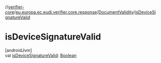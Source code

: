 //[verifier-core](../../../index.md)/[eu.europa.ec.eudi.verifier.core.response](../index.md)/[DocumentValidity](index.md)/[isDeviceSignatureValid](is-device-signature-valid.md)

# isDeviceSignatureValid

[androidJvm]\
val [isDeviceSignatureValid](is-device-signature-valid.md): [Boolean](https://kotlinlang.org/api/latest/jvm/stdlib/kotlin-stdlib/kotlin/-boolean/index.html)
